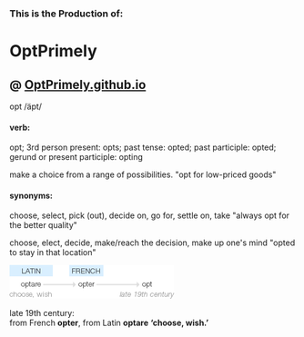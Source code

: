 ### This is the Production of:  
# OptPrimely

## @ [OptPrimely.github.io](OptPrimely.github.io)

opt
/äpt/

#### verb:  
opt; 3rd person present: opts; past tense: opted; past participle: opted; gerund or present participle: opting

make a choice from a range of possibilities.
"opt for low-priced goods"

#### synonyms:  
choose, select, pick (out), decide on, go for, settle on, take
"always opt for the better quality"

choose, elect, decide, make/reach the decision, make up one's mind
"opted to stay in that location"

![thisTxt?][Opt_Etymology]

late 19th century:  
from French **opter**, from Latin **optare** __‘choose, wish.’__

[Opt_Etymology]: /Images/OptEtym.png/ "Etymology of Opt from Google"
